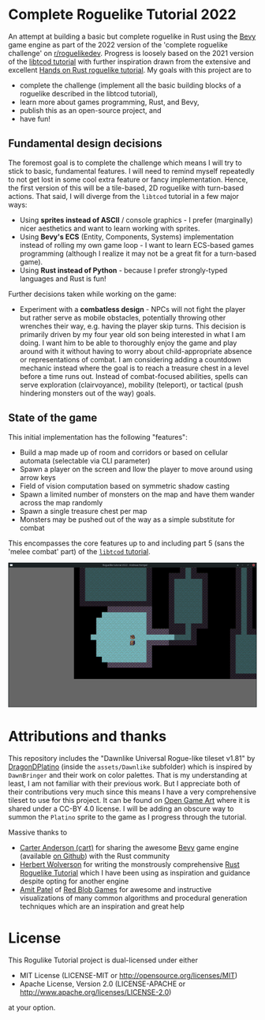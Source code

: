 # Complete Roguelike Tutorial 2022

An attempt at building a basic but complete roguelike in Rust using the [Bevy](https://bevyengine.org/) game engine as part of the 2022 version of the 'complete roguelike challenge' on [r/roguelikedev](www.reddit.com/r/roguelikedev). Progress is loosely based on the 2021 version of the [libtcod tutorial](https://rogueliketutorials.com/tutorials/tcod/v2/) with further inspiration drawn from the extensive and excellent [Hands on Rust roguelike tutorial](http://bfnightly.bracketproductions.com/rustbook/). My goals with this project are to
- complete the challenge (implement all the basic building blocks of a roguelike described in the libtcod tutorial),
- learn more about games programming, Rust, and Bevy,
- publish this as an open-source project, and
- have fun!

## Fundamental design decisions

The foremost goal is to complete the challenge which means I will try to stick to basic, fundamental features. I will need to remind myself repeatedly to not get lost in some cool extra feature or fancy implementation. Hence, the first version of this will be a tile-based, 2D roguelike with turn-based actions. That said, I will diverge from the `libtcod` tutorial in a few major ways:
- Using **sprites instead of ASCII** / console graphics - I prefer (marginally) nicer aesthetics and want to learn working with sprites.
- Using **Bevy's ECS** (Entity, Components, Systems) implementation instead of rolling my own game loop - I want to learn ECS-based games programming (although I realize it may not be a great fit for a turn-based game).
- Using **Rust instead of Python** - because I prefer strongly-typed languages and Rust is fun!

Further decisions taken while working on the game:
- Experiment with a **combatless design** - NPCs will not fight the player but rather serve as mobile obstacles, potentially throwing other wrenches their way, e.g. having the player skip turns. This decision is primarily driven by my four year old son being interested in what I am doing. I want him to be able to thoroughly enjoy the game and play around with it without having to worry about child-appropriate absence or representations of combat. I am considering adding a countdown mechanic instead where the goal is to reach a treasure chest in a level before a time runs out. Instead of combat-focused abilities, spells can serve exploration (clairvoyance), mobility (teleport), or tactical (push hindering monsters out of the way) goals. 

## State of the game

This initial implementation has the following "features":
- Build a map made up of room and corridors or based on cellular automata (selectable via CLI parameter)
- Spawn a player on the screen and llow the player to move around using arrow keys
- Field of vision computation based on symmetric shadow casting
- Spawn a limited number of monsters on the map and have them wander across the map randomly
- Spawn a single treasure chest per map
- Monsters may be pushed out of the way as a simple substitute for combat

This encompasses the core features up to and including part 5 (sans the 'melee combat' part) of the [`libtcod` tutorial](https://rogueliketutorials.com/tutorials/tcod/v2/part-5/).

![The player character next to the goal treasure chest](journal/sotg_2022-07-22.png "Player character next to the treasure chest")

# Attributions and thanks

This repository includes the "Dawnlike Universal Rogue-like tileset v1.81" by [DragonDPlatino](https://opengameart.org/users/dragondeplatino) (inside the `assets/Dawnlike` subfolder) which is inspired by `DawnBringer` and their work on color palettes. That is my understanding at least, I am not familiar with their previous work. But I appreciate both of their contributions very much since this means I have a very comprehensive tileset to use for this project. It can be found on [Open Game Art](https://opengameart.org/content/dawnlike-16x16-universal-rogue-like-tileset-v181) where it is shared under a CC-BY 4.0 license. I will be adding an obscure way to summon the `Platino` sprite to the game as I progress through the tutorial.

Massive thanks to
- [Carter Anderson (cart)](https://github.com/cart) for sharing the awesome [Bevy](https://bevyengine.org/) game engine (available [on Github]((https://github.com/bevyengine/bevy))) with the Rust community
- [Herbert Wolverson](https://bracketproductions.com/) for writing the monstrously comprehensive [Rust Roguelike Tutorial](http://bfnightly.bracketproductions.com/rustbook/) which I have been using as inspiration and guidance despite opting for another engine
- [Amit Patel](https://www.reddit.com/user/redblobgames/) of [Red Blob Games](https://www.redblobgames.com/) for awesome and instructive visualizations of many common algorithms and procedural generation techniques which are an inspiration and great help

# License

This Rogulike Tutorial project is dual-licensed under either

* MIT License (LICENSE-MIT or http://opensource.org/licenses/MIT)
* Apache License, Version 2.0 (LICENSE-APACHE or http://www.apache.org/licenses/LICENSE-2.0)

at your option.
